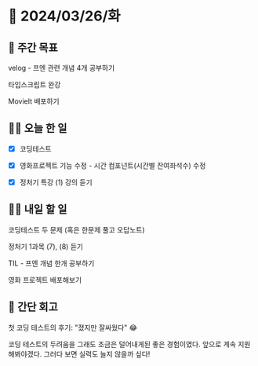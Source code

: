 # 📅 2024/03/26/화

## 🚀 주간 목표

velog - 프엔 관련 개념 4개 공부하기

타입스크립트 완강

MovieIt 배포하기

## 💪🏻 오늘 한 일

- [x] 코딩테스트

- [x] 영화프로젝트 기능 수정 - 시간 컴포넌트(시간별 잔여좌석수) 수정

- [x] 정처기 특강 (1) 강의 듣기


## 🫵🏻 내일 할 일

코딩테스트 두 문제 (혹은 한문제 풀고 오답노트)

정처기 1과목 (7), (8) 듣기

TIL - 프엔 개념 한개 공부하기

영화 프로젝트 배포해보기


## 👀 간단 회고

첫 코딩 테스트의 후기: "졌지만 잘싸웠다" 😂

코딩 테스트의 두려움을 그래도 조금은 덜어내게된 좋은 경험이였다.
앞으로 계속 지원해봐야겠다. 그러다 보면 실력도 늘지 않을까 싶다! 